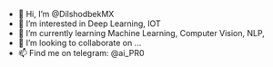 - 👋 Hi, I’m @DilshodbekMX
- 👀 I’m interested in  Deep Learning, IOT
- 🌱 I’m currently learning Machine Learning, Computer Vision, NLP,
- 💞️ I’m looking to collaborate on ...
- 📫 Find me on telegram: @ai_PR0

<!---
DilshodbekMX/DilshodbekMX is a ✨ special ✨ repository because its `README.md` (this file) appears on your GitHub profile.
You can click the Preview link to take a look at your changes.
--->
